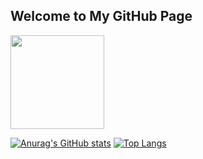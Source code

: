 ## Welcome to My GitHub Page
<img src="https://avatars.githubusercontent.com/u/21143857?v=4" width="150" style="border-radius=100%">

[![Anurag's GitHub stats](https://github-readme-stats.vercel.app/api?username=gitipasand)](https://github.com/gitipasand/github-readme-stats)
[![Top Langs](https://github-readme-stats.vercel.app/api/top-langs/?username=gitipasand)](https://github.com/gitipasand/github-readme-stats)

